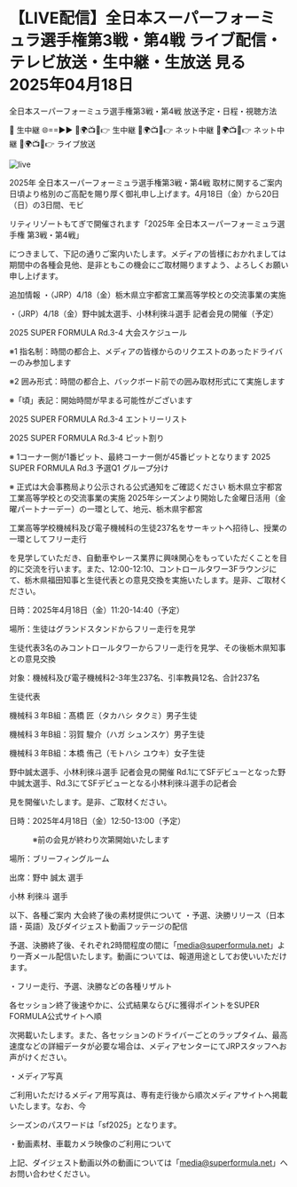 # 【LIVE配信】全⽇本スーパーフォーミュラ選⼿権第3戦・第4戦 ライブ配信・テレビ放送・生中継・生放送 見る 2025年04月18日

全⽇本スーパーフォーミュラ選⼿権第3戦・第4戦 放送予定・日程・視聴方法

🔴 生中継 🌐==►►
🔴🌍📺📱👉 生中継
🔴🌍📺📱👉 ネット中継
🔴🌍📺📱👉 ネット中継
🔴🌍📺📱👉 ライブ放送

![live](https://camo.githubusercontent.com/8a4f000d20f83aca3bf7ec5f350d767afa0574a8a352519fd8cfa583a6f93a33/68747470733a2f2f692e696d6775722e636f6d2f644a486b345a712e676966)

2025年 全⽇本スーパーフォーミュラ選⼿権第3戦・第4戦 取材に関するご案内
⽇頃より格別のご⾼配を賜り厚く御礼申し上げます。4⽉18⽇（⾦）から20⽇（⽇）の3⽇間、モビ

リティリゾートもてぎで開催されます「2025年 全⽇本スーパーフォーミュラ選⼿権 第3戦・第4戦」

につきまして、下記の通りご案内いたします。メディアの皆様におかれましては期間中の各種会⾒他、是⾮ともこの機会にご取材賜りますよう、よろしくお願い申し上げます。

追加情報
・（JRP）4/18（⾦）栃⽊県⽴宇都宮⼯業⾼等学校との交流事業の実施

・（JRP）4/18（⾦）野中誠太選⼿、⼩林利徠⽃選⼿ 記者会⾒の開催（予定）

2025 SUPER FORMULA Rd.3-4 ⼤会スケジュール

※1 指名制：時間の都合上、メディアの皆様からのリクエストのあったドライバーのみ参加します

※2 囲み形式：時間の都合上、バックボード前での囲み取材形式にて実施します

※「頃」表記：開始時間が早まる可能性がございます

2025 SUPER FORMULA Rd.3-4 エントリーリスト

2025 SUPER FORMULA Rd.3-4 ピット割り

※ 1コーナー側が1番ピット、最終コーナー側が45番ピットとなります
2025 SUPER FORMULA Rd.3 予選Q1 グループ分け

※ 正式は⼤会事務局より公⽰される公式通知をご確認ください
栃⽊県⽴宇都宮⼯業⾼等学校との交流事業の実施
2025年シーズンより開始した⾦曜⽇活⽤（⾦曜パートナーデー）の⼀環として、地元、栃⽊県宇都宮

⼯業⾼等学校機械科及び電⼦機械科の⽣徒237名をサーキットへ招待し、授業の⼀環としてフリー⾛⾏

を⾒学していただき、⾃動⾞やレース業界に興味関⼼をもっていただくことを⽬的に交流を⾏います。また、12:00-12:10、コントロールタワー3Fラウンジにて、栃⽊県福⽥知事と⽣徒代表との意⾒交換を実施いたします。是⾮、ご取材ください。

⽇時：2025年4⽉18⽇（⾦）11:20-14:40（予定）

場所：⽣徒はグランドスタンドからフリー⾛⾏を⾒学

⽣徒代表3名のみコントロールタワーからフリー⾛⾏を⾒学、その後栃⽊県知事との意⾒交換

対象：機械科及び電⼦機械科2-3年⽣237名、引率教員12名、合計237名

⽣徒代表

機械科３年B組：髙橋 匠（タカハシ タクミ）男⼦⽣徒

機械科３年B組：⽻賀 駿介（ハガ シュンスケ）男⼦⽣徒

機械科３年B組：本橋 侑⼰（モトハシ ユウキ）⼥⼦⽣徒

野中誠太選⼿、⼩林利徠⽃選⼿ 記者会⾒の開催
Rd.1にてSFデビューとなった野中誠太選⼿、Rd.3にてSFデビューとなる⼩林利徠⽃選⼿の記者会

⾒を開催いたします。是⾮、ご取材ください。

⽇時：2025年4⽉18⽇（⾦）12:50-13:00（予定）

　　　※前の会⾒が終わり次第開始いたします

場所：ブリーフィングルーム

出席：野中 誠太 選⼿

⼩林 利徠⽃ 選⼿

以下、各種ご案内
⼤会終了後の素材提供について
・予選、決勝リリース（⽇本語・英語）及びダイジェスト動画フッテージの配信

予選、決勝終了後、それぞれ2時間程度の間に「media@superformula.net」より⼀⻫メール配信いたします。動画については、報道⽤途としてお使いいただけます。

・フリー⾛⾏、予選、決勝などの各種リザルト

各セッション終了後速やかに、公式結果ならびに獲得ポイントをSUPER FORMULA公式サイトへ順

次掲載いたします。また、各セッションのドライバーごとのラップタイム、最⾼速度などの詳細データが必要な場合は、メディアセンターにてJRPスタッフへお声がけください。

・メディア写真

ご利⽤いただけるメディア⽤写真は、専有⾛⾏後から順次メディアサイトへ掲載いたします。なお、今

シーズンのパスワードは「sf2025」となります。

・動画素材、⾞載カメラ映像のご利⽤について

上記、ダイジェスト動画以外の動画については「media@superformula.net」へお問い合わせください。